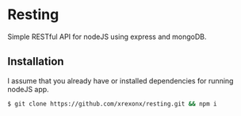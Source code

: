 # Resting
Simple RESTful API for nodeJS using express and mongoDB.

## Installation
I assume that you already have or installed dependencies for running nodeJS app.

```sh
$ git clone https://github.com/xrexonx/resting.git && npm i
```
